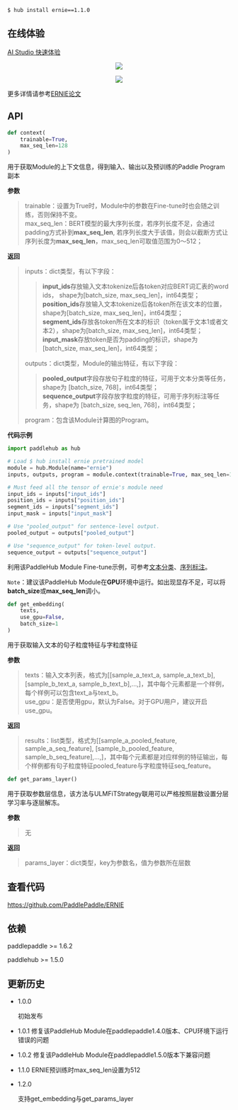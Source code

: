 ```shell
$ hub install ernie==1.1.0
```
## 在线体验
<a class="ant-btn large" href="https://aistudio.baidu.com/aistudio/projectDetail/79380" target="_blank">AI Studio 快速体验</a>


<p align="center">
<img src="https://bj.bcebos.com/paddlehub/paddlehub-img/ernie_network_1.png" hspace='10'/> <br />
</p>


<p align="center">
<img src="https://bj.bcebos.com/paddlehub/paddlehub-img/ernie_network_2.png" hspace='10'/> <br />
</p>



更多详情请参考[ERNIE论文](https://arxiv.org/abs/1904.09223)

## API
```python
def context(
    trainable=True,
    max_seq_len=128
)
```
用于获取Module的上下文信息，得到输入、输出以及预训练的Paddle Program副本  

**参数**  

> trainable：设置为True时，Module中的参数在Fine-tune时也会随之训练，否则保持不变。  
> max_seq_len：BERT模型的最大序列长度，若序列长度不足，会通过padding方式补到**max_seq_len**, 若序列长度大于该值，则会以截断方式让序列长度为**max_seq_len**，max_seq_len可取值范围为0～512；  

**返回**  
> inputs：dict类型，有以下字段：  
> >**input_ids**存放输入文本tokenize后各token对应BERT词汇表的word ids， shape为\[batch_size, max_seq_len\]，int64类型；  
> >**position_ids**存放输入文本tokenize后各token所在该文本的位置，shape为\[batch_size, max_seq_len\]，int64类型；  
> >**segment_ids**存放各token所在文本的标识（token属于文本1或者文本2），shape为\[batch_size, max_seq_len\]，int64类型；  
> >**input_mask**存放token是否为padding的标识，shape为\[batch_size, max_seq_len\]，int64类型；  
>
> outputs：dict类型，Module的输出特征，有以下字段：  
> >**pooled_output**字段存放句子粒度的特征，可用于文本分类等任务，shape为 \[batch_size, 768\]，int64类型；  
> >**sequence_output**字段存放字粒度的特征，可用于序列标注等任务，shape为 \[batch_size, seq_len, 768\]，int64类型；  
>
> program：包含该Module计算图的Program。  

**代码示例**

```python
import paddlehub as hub

# Load $ hub install ernie pretrained model
module = hub.Module(name="ernie")
inputs, outputs, program = module.context(trainable=True, max_seq_len=128)

# Must feed all the tensor of ernie's module need
input_ids = inputs["input_ids"]
position_ids = inputs["position_ids"]
segment_ids = inputs["segment_ids"]
input_mask = inputs["input_mask"]

# Use "pooled_output" for sentence-level output.
pooled_output = outputs["pooled_output"]

# Use "sequence_output" for token-level output.
sequence_output = outputs["sequence_output"]
```
利用该PaddleHub Module Fine-tune示例，可参考[文本分类](https://github.com/PaddlePaddle/PaddleHub/tree/release/v1.2/demo/text-classification)、[序列标注](https://github.com/PaddlePaddle/PaddleHub/tree/release/v1.2/demo/sequence-labeling)。

`Note`：建议该PaddleHub Module在**GPU**环境中运行。如出现显存不足，可以将**batch_size**或**max_seq_len**调小。


```python
def get_embedding(
    texts,
    use_gpu=False,
    batch_size=1
)
```

用于获取输入文本的句子粒度特征与字粒度特征

**参数**

> texts：输入文本列表，格式为[[sample_a_text_a, sample_a_text_b], [sample_b_text_a, sample_b_text_b],…,]，其中每个元素都是一个样例，每个样例可以包含text_a与text_b。  
> use_gpu：是否使用gpu，默认为False。对于GPU用户，建议开启use_gpu。  

**返回**  

> results：list类型，格式为[[sample_a_pooled_feature, sample_a_seq_feature], [sample_b_pooled_feature, sample_b_seq_feature],…,]，其中每个元素都是对应样例的特征输出，每个样例都有句子粒度特征pooled_feature与字粒度特征seq_feature。
>

```python
def get_params_layer()
```

用于获取参数层信息，该方法与ULMFiTStrategy联用可以严格按照层数设置分层学习率与逐层解冻。

**参数**

> 无

**返回**

> params_layer：dict类型，key为参数名，值为参数所在层数



##   查看代码

https://github.com/PaddlePaddle/ERNIE


## 依赖

paddlepaddle >= 1.6.2

paddlehub >= 1.5.0

## 更新历史

* 1.0.0

  初始发布

* 1.0.1
  修复该PaddleHub Module在paddlepaddle1.4.0版本、CPU环境下运行错误的问题

* 1.0.2
  修复该PaddleHub Module在paddlepaddle1.5.0版本下兼容问题

* 1.1.0
  ERNIE预训练时max_seq_len设置为512

* 1.2.0

  支持get_embedding与get_params_layer
